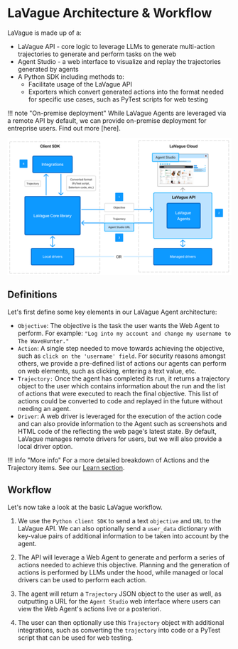 # LaVague Architecture & Workflow

LaVague is made up of a:

- LaVague API - core logic to leverage LLMs to generate multi-action trajectories to generate and perform tasks on the web
- Agent Studio - a web interface to visualize and replay the trajectories generated by agents
- A Python SDK including methods to:
    - Facilitate usage of the LaVague API
    - Exporters which convert generated actions into the format needed for specific use cases, such as PyTest scripts for web testing
    
!!! note "On-premise deployment"
    While LaVague Agents are leveraged via a remote API by default, we can provide on-premise deployment for entreprise users. Find out more [here].

![LaVague Workflow](https://raw.githubusercontent.com/lavague-ai/LaVague/drafting-some-docs/docs/assets/architecture-default.png)

## Definitions

Let's first define some key elements in our LaVague Agent architecture:

- `Objective`: The objective is the task the user wants the Web Agent to perform. For example: `"Log into my account and change my username to The WaveHunter."`
- `Action`: A single step needed to move towards achieving the objective, such as `click on the 'username' field`. For security reasons amongst others, we provide a pre-defined list of actions our agents can perform on web elements, such as clicking, entering a text value, etc.
- `Trajectory:` Once the agent has completed its run, it returns a trajectory object to the user which contains information about the run and the list of actions that were executed to reach the final objective. This list of actions could be converted to code and replayed in the future without needing an agent.
- `Driver`: A web driver is leveraged for the execution of the action code and can also provide information to the Agent such as screenshots and HTML code of the reflecting the web page's latest state. By default, LaVague manages remote drivers for users, but we will also provide a local driver option.

!!! info "More info"
    For a more detailed breakdown of Actions and the Trajectory items. See our [Learn section]().

## Workflow

Let's now take a look at the basic LaVague workflow.

1. We use the `Python client SDK` to send a text `objective` and `URL` to the LaVague API. We can also optionally send a `user_data` dictionary with key-value pairs of additional information to be taken into account by the agent.

2. The API will leverage a Web Agent to generate and perform a series of actions needed to achieve this objective. Planning and the generation of actions is performed by LLMs under the hood, while managed or local drivers can be used to perform each action.

3. The agent will return a `Trajectory` JSON object to the user as well, as outputting a URL for the `Agent Studio` web interface where users can view the Web Agent's actions live or a posteriori. 

4. The user can then optionally use this `Trajectory` object with additional integrations, such as converting the `trajectory` into code or a PyTest script that can be used for web testing.